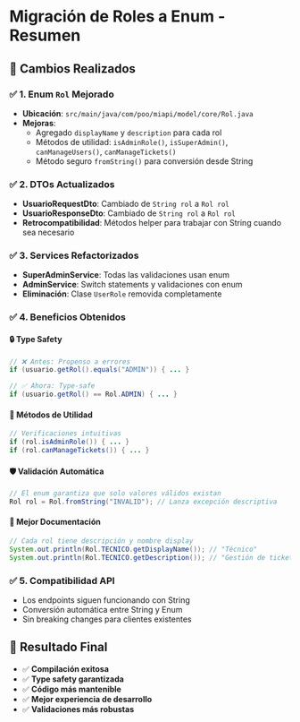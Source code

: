 # Migración de Roles a Enum - Resumen

## 🎯 Cambios Realizados

### ✅ 1. **Enum `Rol` Mejorado**

- **Ubicación**: `src/main/java/com/poo/miapi/model/core/Rol.java`
- **Mejoras**:
  - Agregado `displayName` y `description` para cada rol
  - Métodos de utilidad: `isAdminRole()`, `isSuperAdmin()`, `canManageUsers()`, `canManageTickets()`
  - Método seguro `fromString()` para conversión desde String

### ✅ 2. **DTOs Actualizados**

- **UsuarioRequestDto**: Cambiado de `String rol` a `Rol rol`
- **UsuarioResponseDto**: Cambiado de `String rol` a `Rol rol`
- **Retrocompatibilidad**: Métodos helper para trabajar con String cuando sea necesario

### ✅ 3. **Services Refactorizados**

- **SuperAdminService**: Todas las validaciones usan enum
- **AdminService**: Switch statements y validaciones con enum
- **Eliminación**: Clase `UserRole` removida completamente

### ✅ 4. **Beneficios Obtenidos**

#### 🔒 **Type Safety**

```java
// ❌ Antes: Propenso a errores
if (usuario.getRol().equals("ADMIN")) { ... }

// ✅ Ahora: Type-safe
if (usuario.getRol() == Rol.ADMIN) { ... }
```

#### 🚀 **Métodos de Utilidad**

```java
// Verificaciones intuitivas
if (rol.isAdminRole()) { ... }
if (rol.canManageTickets()) { ... }
```

#### 🛡️ **Validación Automática**

```java
// El enum garantiza que solo valores válidos existan
Rol rol = Rol.fromString("INVALID"); // Lanza excepción descriptiva
```

#### 📝 **Mejor Documentación**

```java
// Cada rol tiene descripción y nombre display
System.out.println(Rol.TECNICO.getDisplayName()); // "Técnico"
System.out.println(Rol.TECNICO.getDescription()); // "Gestión de tickets..."
```

### ✅ 5. **Compatibilidad API**

- Los endpoints siguen funcionando con String
- Conversión automática entre String y Enum
- Sin breaking changes para clientes existentes

## 🎉 **Resultado Final**

- ✅ **Compilación exitosa**
- ✅ **Type safety garantizada**
- ✅ **Código más mantenible**
- ✅ **Mejor experiencia de desarrollo**
- ✅ **Validaciones más robustas**

